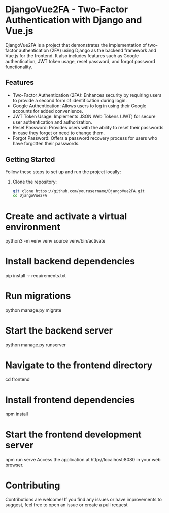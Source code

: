 # DjangoVue2FA - Two-Factor Authentication with Django and Vue.js

DjangoVue2FA is a project that demonstrates the implementation of two-factor authentication (2FA) using Django as the backend framework and Vue.js for the frontend. It also includes features such as Google authentication, JWT token usage, reset password, and forgot password functionality.

## Features

- Two-Factor Authentication (2FA): Enhances security by requiring users to provide a second form of identification during login.
- Google Authentication: Allows users to log in using their Google accounts for added convenience.
- JWT Token Usage: Implements JSON Web Tokens (JWT) for secure user authentication and authorization.
- Reset Password: Provides users with the ability to reset their passwords in case they forget or need to change them.
- Forgot Password: Offers a password recovery process for users who have forgotten their passwords.

## Getting Started

Follow these steps to set up and run the project locally:

1. Clone the repository:

   ```sh
   git clone https://github.com/yourusername/DjangoVue2FA.git
   cd DjangoVue2FA

# Create and activate a virtual environment
python3 -m venv venv
source venv/bin/activate

# Install backend dependencies
pip install -r requirements.txt

# Run migrations
python manage.py migrate

# Start the backend server
python manage.py runserver

# Navigate to the frontend directory
cd frontend

# Install frontend dependencies
npm install

# Start the frontend development server
npm run serve
Access the application at http://localhost:8080 in your web browser.

# Contributing
Contributions are welcome! If you find any issues or have improvements to suggest, feel free to open an issue or create a pull request
